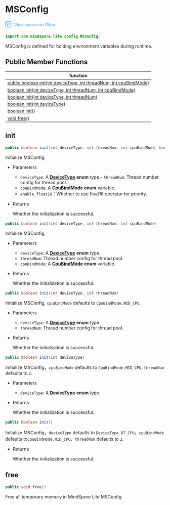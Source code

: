 # MSConfig

<a href="https://gitee.com/mindspore/docs/blob/master/docs/api_java/source_en/msconfig.md" target="_blank"><img src="./_static/logo_source.png"></a>

```java
import com.mindspore.lite.config.MSConfig;
```

MSConfig is defined for holding environment variables during runtime.

## Public Member Functions

| function                                                     |
| ------------------------------------------------------------ |
| [public boolean init(int deviceType, int threadNum, int cpuBindMode)](#init) |
| [boolean init(int deviceType, int threadNum, int cpuBindMode)](#init) |
| [boolean init(int deviceType, int threadNum)](#init)         |
| [boolean init(int deviceType)](#init)                        |
| [boolean init()](#init)                                      |
| [void free()](#free)                                         |

## init

```java
public boolean init(int deviceType, int threadNum, int cpuBindMode, boolean enable_float16)
```

Initialize MSConfig.

- Parameters

    - `deviceType`: A **[DeviceType](https://gitee.com/mindspore/mindspore/blob/master/mindspore/lite/java/java/common/src/main/java/com/mindspore/lite/config/DeviceType.java)** **enum** type.- `threadNum`: Thread number config for thread pool.
    - `cpuBindMode`: A **[CpuBindMode](https://gitee.com/mindspore/mindspore/blob/master/mindspore/lite/java/java/common/src/main/java/com/mindspore/lite/config/CpuBindMode.java)** **enum** variable.
    - `enable_float16`：Whether to use float16 operator for priority.

- Returns

  Whether the initialization is successful.

```java
public boolean init(int deviceType, int threadNum, int cpuBindMode)
```

Initialize MSConfig.

- Parameters

    - `deviceType`: A **[DeviceType](https://gitee.com/mindspore/mindspore/blob/master/mindspore/lite/java/java/common/src/main/java/com/mindspore/lite/config/DeviceType.java)** **enum** type.
    - `threadNum`: Thread number config for thread pool.
    - `cpuBindMode`: A **[CpuBindMode](https://gitee.com/mindspore/mindspore/blob/master/mindspore/lite/java/java/common/src/main/java/com/mindspore/lite/config/CpuBindMode.java)** **enum** variable.

- Returns

  Whether the initialization is successful.

```java
public boolean init(int deviceType, int threadNum)
```

Initialize MSConfig, `cpuBindMode` defaults to `CpuBindMode.MID_CPU`.

- Parameters

    - `deviceType`: A **[DeviceType](https://gitee.com/mindspore/mindspore/blob/master/mindspore/lite/java/java/common/src/main/java/com/mindspore/lite/config/DeviceType.java)** **enum** type.
    - `threadNum`: Thread number config for thread pool.

- Returns

  Whether the initialization is successful.

```java
public boolean init(int deviceType)
```

Initialize MSConfig，`cpuBindMode` defaults to `CpuBindMode.MID_CPU`, `threadNum` defaults to `2`.

- Parameters

    - `deviceType`: A **[DeviceType](https://gitee.com/mindspore/mindspore/blob/master/mindspore/lite/java/java/common/src/main/java/com/mindspore/lite/config/DeviceType.java)** **enum** type.

- Returns

  Whether the initialization is successful.

```java
public boolean init()
```

Initialize MSConfig，`deviceType` defaults to `DeviceType.DT_CPU`，`cpuBindMode` defaults to`CpuBindMode.MID_CPU`，`threadNum` defaults to `2`.

- Returns

  Whether the initialization is successful.

## free

```java
public void free()
```

Free all temporary memory in MindSpore Lite MSConfig.
